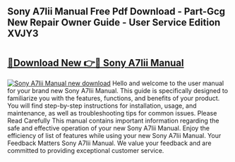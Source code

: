 ## Sony A7Iii Manual Free Pdf Download - Part-Gcg New Repair Owner Guide - User Service Edition XVJY3

# <h2><a href="http://cf26510.oget.top/?id=Sony+A7Iii+Manual">🔗Download New 👉🔴 Sony A7Iii Manual</a></h2>

[![Sony A7Iii Manual new download](https://i.imgur.com/5g1atiW.png)](http://cf26510.oget.top/?id=Sony+A7Iii+Manual)
Hello and welcome to the user manual for your brand new Sony A7Iii Manual. This guide is specifically designed to familiarize you with the features, functions, and benefits of your product. You will find step-by-step instructions for installation, usage, and maintenance, as well as troubleshooting tips for common issues. Please Read Carefully This manual contains important information regarding the safe and effective operation of your new Sony A7Iii Manual. Enjoy the efficiency of list of features while using your new Sony A7Iii Manual. Your Feedback Matters Sony A7Iii Manual. We value your feedback and are committed to providing exceptional customer service.

